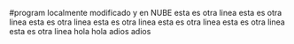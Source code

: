  #program
localmente modificado y en NUBE
esta es otra linea
esta es otra linea
esta es otra linea
esta es otra linea
esta es otra linea
esta es otra linea
esta es otra linea
hola
hola
adios 
adios

